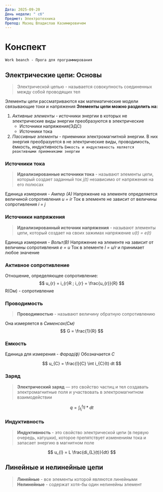 ```yaml
---
Дата: 2025-09-20
День недели: " сб"
Предмет: Электротехника
Препод: Мазец Владислав Казимировичем
---
```

# Конспект
`Work beanch - Прога для программирования`
## Электрические цепи: Основы


>Электрической цепью - называется совокупность соединенных между собой проводящих тел

Элементы цепи рассматриваются как математические модели связывающие токи и напряжения
**Элементы цепи можно разделить на:**
1. *Активные элементы* - источники энергии в которых не электрические виды энергии преобразуются в электрические 
	- Источники напряжения(ЭДС)
	- Источники тока
2. *Пассивные элементы*  - приемники электромагнитной энергии. В них энергия преобразуется в не электрические виды, проводимость, ёмкость, индуктивность
`Емкость и индуктивность является реактивными приемниками энергии`


### Источники тока

>**Идеализированные источники тока** - называют элементы цепи, который создает заданный ток *j(t)* независимо от напряжения на его полюсах

Единица измерения - *Ампер (А)*
Напряжение на элементе определяется величиной сопротивления *u = ir* 
Ток в элементе не зависит от величины сопротивления *i = j*

### Источники напряжения 

>**Идеализированный источник напряжения** - называют элементы цепи, который создает на своих зажимах напряжение *u(t) = e(t)*

Единица измерения - *Вольт(В)*
Напряжение на элементе на зависит от величины сопротивления *e = u*
Ток в элементе *I = u/r* и принимает любое значение

### Активное сопротивление 

Отношение, определяющее сопротивление:
$$
u_{r} = i_{r}R ; i_{r} = \frac{u_{r}}{R}
$$
R(Ом) - сопротивление

### Проводимость

> **Проводимостью** - называют величину обратную сопротивлению

Она измеряется в *Сименсах(См)*
$$
G = \frac{1}{R}
$$

### Емкость

Единица для измерения - *Фарад(ф)*
Обозначается *C*

$$
u_{C} = \frac{l}{C} \int i_{C}(t) dt  
$$

### Заряд

>**Электрический заряд** — это свойство частиц и тел создавать электромагнитные поля и участвовать в электромагнитном взаимодействии

$$
q = \int^{t_f}_{t_i} I * dt
$$
### Индуктивность

>**Индуктивность** - это свойство электрической цепи (в первую очередь, катушки), которое препятствует изменениям тока и запасает энергию в магнитном поле

$$
u_{l} = L \frac{di_{L}(t)}{dt}
$$

## Линейные и нелинейные цепи

>**Линейные** - все элементы которой являются линейными
>**Нелинейные** - содержат хотя-бы один нелинейны элемент





